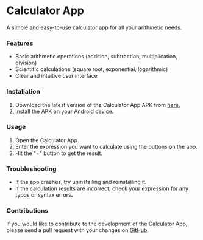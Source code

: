 <h1>Calculator App</h1>
<p>A simple and easy-to-use calculator app for all your arithmetic needs.</p>

<h3>Features</h3>
<ul>
<li>Basic arithmetic operations (addition, subtraction, multiplication, division)</li>
<li>Scientific calculations (square root, exponential, logarithmic)</li>
<li>Clear and intuitive user interface</li>
</ul>


<h3>Installation</h3>
<ol>
<li>Download the latest version of the Calculator App APK from <a href="">here.</a></li>
<li>Install the APK on your Android device.</li>
</ol>
<h3>Usage</h3>
<ol>
<li>Open the Calculator App.</li>
<li>Enter the expression you want to calculate using the buttons on the app.</li>
<li>Hit the "=" button to get the result.</li>
</ol>
<h3>Troubleshooting</h3>
<ul>
<li>If the app crashes, try uninstalling and reinstalling it.</li>
<li>If the calculation results are incorrect, check your expression for any typos or syntax errors.</li>
</ul>
<h3>Contributions</h3>
<p>If you would like to contribute to the development of the Calculator App, please send a pull request with your changes on <a href="https://github.com/khonimovulugbek/Calculator">GitHub</a>.</p>
